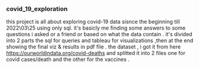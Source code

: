### covid_19_exploration

this project is all about exploring covid-19 data sisnce the beginning till 2022\03\25 using only sql. it's basicly me finding some answers to some questions i asked or a friend or based on what the data contain . it's divided into 2 parts the sql for queries and tableau for visualizations ,then at the end showing the final viz & results in pdf file . the dataset , i got it from here https://ourworldindata.org/covid-deaths and splitted it into 2 files one for covid cases/death and the other for the vaccines .
